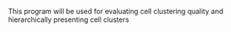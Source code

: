 This program will be used for evaluating cell clustering quality and hierarchically presenting cell clusters



